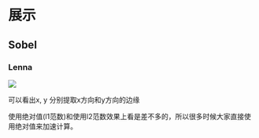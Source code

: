 # 展示

## Sobel

### Lenna

![](/home/butub/Desktop/homework3/outputs/Sobel.png)

可以看出x, y 分别提取x方向和y方向的边缘

使用绝对值(l1范数)和使用l2范数效果上看是差不多的，所以很多时候大家直接使用绝对值来加速计算。

